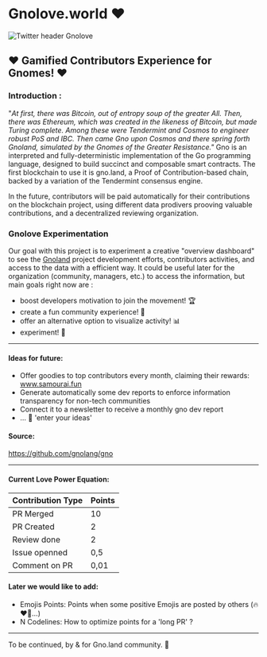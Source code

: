 # Gnolove.world ❤️

![Twitter header Gnolove](https://hackmd.io/_uploads/rJENakXRC.png)

## ❤️ Gamified Contributors Experience for Gnomes! ❤️

###  Introduction :

"_At first, there was Bitcoin, out of entropy soup of the greater All. Then, there was Ethereum, which was created in the likeness of Bitcoin, but made Turing complete.
Among these were Tendermint and Cosmos to engineer robust PoS and IBC. Then came Gno upon Cosmos and there spring forth Gnoland, simulated by the Gnomes of the Greater Resistance."_
Gno is an interpreted and fully-deterministic implementation of the Go programming language, designed to build succinct and composable smart contracts. The first blockchain to use it is gno.land, a Proof of Contribution-based chain, backed by a variation of the Tendermint consensus engine.

In the future, contributors will be paid automatically for their contributions on the blockchain project, using different data prodivers prooving valuable contributions, and a decentralized reviewing organization.

### Gnolove Experimentation 
Our goal with this project is to experiment a creative "overview dashboard" to see the [Gnoland](https://github.com/gnolang) project development efforts, contributors activities, and access to the data with a efficient way. 
It could be useful later for the organization (community, managers, etc.) to access the information, but main goals right now are : 
- boost developers motivation to join the movement! 🏆
- create a fun community experience! 🥇
- offer an alternative option to visualize activity! 📊
- experiment! 🧰

---

#### Ideas for future:
- Offer goodies to top contributors every month, claiming their rewards: www.samourai.fun
- Generate automatically some dev reports to enforce information transparency for non-tech communities
- Connect it to a newsletter to receive a monthly gno dev report
- ... 🧠 'enter your ideas'

#### Source:
https://github.com/gnolang/gno


---

#### Current Love Power Equation: 

| Contribution Type | Points |
| -------- | -------- | 
| PR Merged     | 10     | 
| PR Created     | 2     | 
| Review done    | 2  | 
| Issue openned    | 0,5    | 
| Comment on PR    | 0,01    | 

#### Later we would like to add: 
- Emojis Points: Points when some positive Emojis are posted by others (🔥❤️🚀...)
- N Codelines: How to optimize points for a 'long PR' ?

---

To be continued, 
by & for Gno.land community.
🥷


